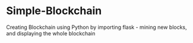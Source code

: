 # Simple-Blockchain
Creating Blockchain using Python by importing flask - mining new blocks, and displaying the whole blockchain 
